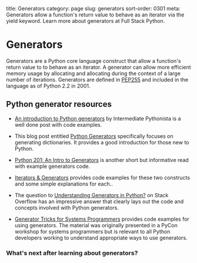 title: Generators
category: page
slug: generators
sort-order: 0301
meta: Generators allow a function's return value to behave as an iterator via the yield keyword. Learn more about generators at Full Stack Python.


# Generators
Generators are a Python core language construct that allow a function's return
value to to behave as an iterator. A generator can allow more efficient 
memory usage by allocating and allocating during the context of a large
number of iterations. Generators are defined in 
[PEP255](https://www.python.org/dev/peps/pep-0255/) and included in the
language as of Python 2.2 in 2001.


## Python generator resources
* [An introduction to Python generators](http://intermediatepythonista.com/python-generators)
  by Intermediate Pythonista is a well done post with code examples.

* This blog post entitled 
  [Python Generators](http://rdrewd.blogspot.com/2014/02/python-generators.html)
  specifically focuses on generating dictionaries. It provides a good 
  introduction for those new to Python.

* [Python 201: An Intro to Generators](http://www.blog.pythonlibrary.org/2014/01/27/python-201-an-intro-to-generators/)
  is another short but informative read with example generators code.

* [Iterators & Generators](http://anandology.com/python-practice-book/iterators.html)
  provides code examples for these two constructs and some simple explanations
  for each..

* The question to [Understanding Generators in Python?](http://stackoverflow.com/questions/1756096/understanding-generators-in-python)
  on Stack Overflow has an impressive answer that clearly lays out the
  code and concepts involved with Python generators.

* [Generator Tricks for Systems Programmers](http://www.dabeaz.com/generators/)
  provides code examples for using generators. The material was originally
  presented in a PyCon workshop for systems programmers but is relevant to
  all Python developers working to understand appropriate ways to use
  generators.


### What's next after learning about generators?
